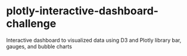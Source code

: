 # plotly-interactive-dashboard-challenge
Interactive dashboard to visualized data using D3 and Plotly library bar, gauges, and bubble charts
